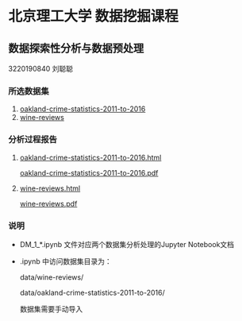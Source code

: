 # 北京理工大学 数据挖掘课程

## 数据探索性分析与数据预处理

3220190840 刘聪聪

### 所选数据集

1. [oakland-crime-statistics-2011-to-2016](https://www.kaggle.com/cityofoakland/oakland-crime-statistics-2011-to-2016) 
2. [wine-reviews](https://www.kaggle.com/zynicide/wine-reviews)


### 分析过程报告
1. [oakland-crime-statistics-2011-to-2016.html](/DM_1_oakland-crime-statistics-2011-to-2016.html)

   [oakland-crime-statistics-2011-to-2016.pdf](/DM_1_oakland-crime-statistics-2011-to-2016.pdf)

2. [wine-reviews.html](/DM1_wine-reviews.html)

   [wine-reviews.pdf](/DM1_wine-reviews.pdf)
  
### 说明
- DM\_1\_\*.ipynb 文件对应两个数据集分析处理的Jupyter Notebook文档
- .ipynb 中访问数据集目录为：

    data/wine-reviews/

    data/oakland-crime-statistics-2011-to-2016/

	数据集需要手动导入